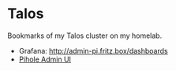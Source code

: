# Talos

Bookmarks of my Talos cluster on my homelab.

- Grafana: <http://admin-pi.fritz.box/dashboards>
- [Pihole Admin UI](http://talos-cp.fritz.box:30080/admin)
